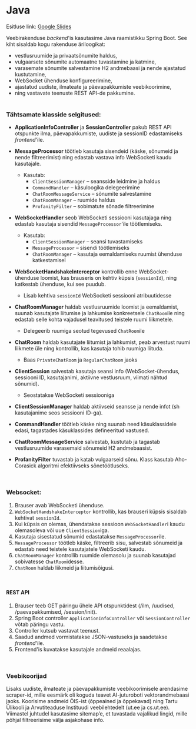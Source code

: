 # Java
Esitluse link: [Google Slides](https://docs.google.com/presentation/d/1xlZ6shxtppz0w7f7ZXmhpdC1JnLFl2AhLyw5ghZBGZs/edit?usp=sharing)

Veebirakenduse _backend_'is kasutasime Java raamistikku Spring Boot. See kiht sisaldab kogu rakenduse äriloogikat:
- vestlusruumide ja privaatsõnumite haldus,
- vulgaarsete sõnumite automaatne tuvastamine ja katmine,
- varasemate sõnumite salvestamine H2 andmebaasi ja nende ajastatud kustutamine,
- WebSocket ühenduse konfigureerimine,
- ajastatud uudiste, ilmateate ja päevapakkumiste veebikoorimine,
- ning vastavate teenuste REST API-de pakkumine.
</br></br>

### Tähtsamate klasside selgitused:
- **ApplicationInfoController** ja **SessionController** pakub REST API otspunkte ilma, päevapakkumiste, uudiste ja sessionID edastamiseks _frontend_'ile.

- **MessageProcessor** töötleb kasutaja sisendeid (käske, sõnumeid ja nende filtreerimist) ning edastab vastava info WebSocketi kaudu kasutajale.
  - Kasutab:
    - `ClientSessionManager` – seansside leidmine ja haldus
    - `CommandHandler` – käsuloogika delegeerimine
    - `ChatRoomMessageService` – sõnumite salvestamine
    - `ChatRoomManager` – ruumide haldus
    - `ProfanityFilter` – sobimatute sõnade filtreerimine

- **WebSocketHandler** seob WebSocketi sessiooni kasutajaga ning edastab kasutaja sisendid `MessageProcessor`'ile töötlemiseks.
  - Kasutab:
    - `ClientSessionManager` – seansi tuvastamiseks
    - `MessageProcessor` – sisendi töötlemiseks
    - `ChatRoomManager` – kasutaja eemaldamiseks ruumist ühenduse katkestamisel

- **WebSocketHandshakeInterceptor** kontrollib enne WebSocket-ühenduse loomist, kas brauseris on kehtiv küpsis (`sessionId`), ning katkestab ühenduse, kui see puudub.
  - Lisab kehtiva `sessionId` WebSocketi sessiooni atribuutidesse

- **ChatRoomManager** haldab vestlusruumide loomist ja eemaldamist, suunab kasutajate liitumise ja lahkumise konkreetsele `ChatRoom`ile ning edastab selle kohta vajadusel teavitused teistele ruumi liikmetele.
  - Delegeerib ruumiga seotud tegevused `ChatRoom`ile

- **ChatRoom** haldab kasutajate liitumist ja lahkumist, peab arvestust ruumi liikmete üle ning kontrollib, kas kasutaja tohib ruumiga liituda.
  - Baas `PrivateChatRoom` ja `RegularChatRoom` jaoks

- **ClientSession** salvestab kasutaja seansi info (WebSocket-ühendus, sessiooni ID, kasutajanimi, aktiivne vestlusruum, viimati nähtud sõnumid).
  - Seostatakse WebSocketi sessiooniga

- **ClientSessionManager** haldab aktiivseid seansse ja nende infot (sh kasutajanime seos sessiooni ID-ga).

- **CommandHandler** töötleb käske ning suunab need käsuklassidele edasi, tagastades käsuklassides defineeritud vastused.
  
- **ChatRoomMessageService** salvestab, kustutab ja tagastab vestlusruumide varasemaid sõnumeid H2 andmebaasist.
  
- **ProfanityFilter** tuvastab ja katab vulgaarseid sõnu. Klass kasutab Aho-Corasick algoritmi efektiivseks sõnetöötluseks.
  
</br>

### Websocket:
1. Brauser avab WebSocketi ühenduse.
2. `WebSocketHandshakeInterceptor` kontrollib, kas brauseri küpsis sisaldab kehtivat `sessionId`.
3. Kui küpsis on olemas, ühendatakse sessioon `WebSocketHandler`i kaudu olemasoleva või uue `ClientSession`iga.
4. Kasutaja sisestatud sõnumid edastatakse `MessageProcessor`ile.
5. `MessageProcessor` töötleb käske, filtreerib sisu, salvestab sõnumeid ja edastab need teistele kasutajatele WebSocketi kaudu.
6. `ChatRoomManager` kontrollib ruumide olemasolu ja suunab kasutajad sobivatesse `ChatRoom`idesse.
7. `ChatRoom` haldab liikmeid ja liitumisõigusi.

</br>

#### REST API

1.	Brauser teeb GET päringu ühele API otspunktidest (/ilm, /uudised, /paevapakkumised, /session/init).
2.	Spring Boot controller `ApplicationInfoController` või `SessionController` võtab päringu vastu.
3.	Controller kutsub vastavat teenust.
4.	Saadud andmed vormistatakse JSON-vastuseks ja saadetakse _frontend_'ile.
5.	Frontend'is kuvatakse kasutajale andmeid reaalajas.

</br>

### Veebikoorijad
Lisaks uudiste, ilmateate ja päevapakkumiste veebikoorimisele arendasime scraper-id, mille eesmärk oli koguda teavet AI-juturoboti vektorandmebaasi jaoks.
Koorisime andmeid ÕIS-ist (õppeained ja õppekavad) ning Tartu Ülikooli ja Arvutiteaduse Instituudi veebilehtedelt (ut.ee ja cs.ut.ee).
Viimastel juhtudel kasutasime sitemap’e, et tuvastada vajalikud lingid, mille põhjal filtreerisime välja asjakohase info.

